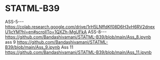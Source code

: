 # STATML-B39
ASS-5---https://colab.research.google.com/drive/1rH5LNffdKf08D6H3vH6RV2dnexU1icYM?hl=en#scrollTo=1QXZh-MgUFkA
ASS-8---https://github.com/Bandashivamani/STATML-B39/blob/main/Ass_8.ipynb
ass 9   https://github.com/Bandashivamani/STATML-B39/blob/main/Ass_9.ipynb
Ass 11   https://github.com/Bandashivamani/STATML-B39/blob/main/Ass_11.ipynb
